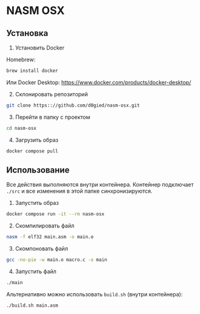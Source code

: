 # NASM OSX

## Установка

1. Установить Docker

Homebrew:
```bash
brew install docker
```
Или  Docker Desktop:
https://www.docker.com/products/docker-desktop/

2. Склонировать репозиторий
```bash
git clone https:://github.com/d0gied/nasm-osx.git
```

3. Перейти в папку с проектом
```bash
cd nasm-osx
```

4. Загрузить образ
```bash
docker compose pull
```

## Использование

Все действия выполняются внутри контейнера. Контейнер подключает `./src` и все изменения в этой папке синхронизируются.

1. Запустить образ
```bash
docker compose run -it --rm nasm-osx
```

2. Скомпилировать файл
```bash
nasm -f elf32 main.asm -o main.o
```

3. Скомпоновать файл
```bash
gcc -no-pie -w main.o macro.c -o main
```

4. Запустить файл
```bash
./main
```

Альтернативно можно использовать `build.sh` (внутри контейнера):
```bash
./build.sh main.asm 
```